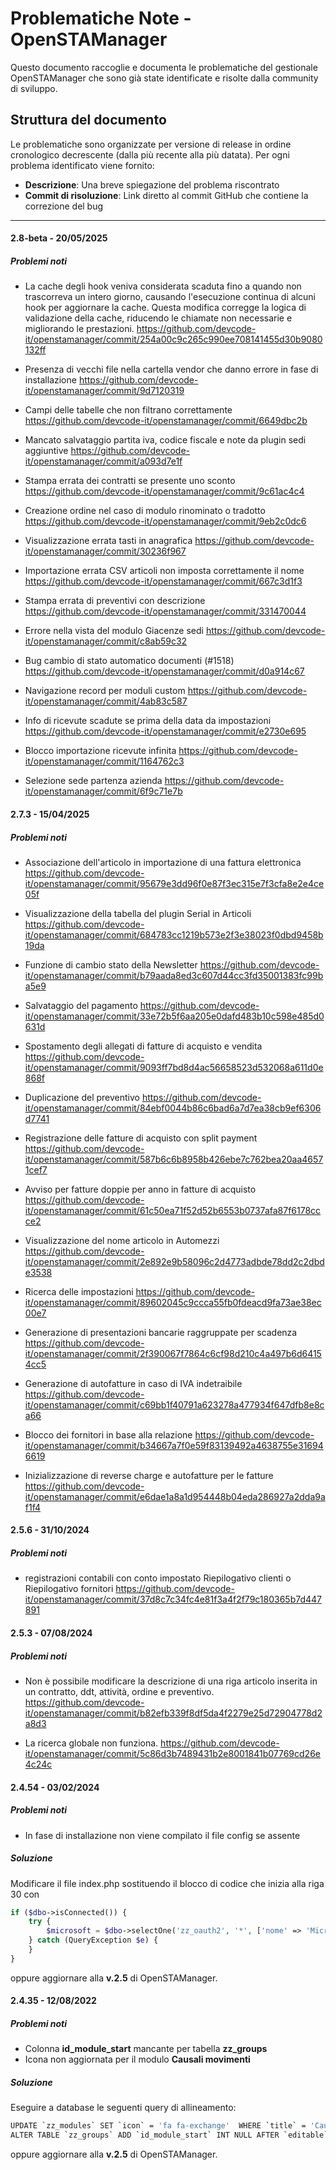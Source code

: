 # Problematiche Note - OpenSTAManager

Questo documento raccoglie e documenta le problematiche del gestionale OpenSTAManager che sono già state identificate e risolte dalla community di sviluppo.

## Struttura del documento

Le problematiche sono organizzate per versione di release in ordine cronologico decrescente (dalla più recente alla più datata). Per ogni problema identificato viene fornito:

- **Descrizione**: Una breve spiegazione del problema riscontrato
- **Commit di risoluzione**: Link diretto al commit GitHub che contiene la correzione del bug

---

#### 2.8-beta - 20/05/2025

##### Problemi noti
- La cache degli hook veniva considerata scaduta fino a quando non trascorreva un intero giorno, causando l'esecuzione continua di alcuni hook per aggiornare la cache. 
Questa modifica corregge la logica di validazione della cache, riducendo le chiamate non necessarie e migliorando le prestazioni.
https://github.com/devcode-it/openstamanager/commit/254a00c9c265c990ee708141455d30b9080132ff

- Presenza di vecchi file nella cartella vendor che danno errore in fase di installazione
https://github.com/devcode-it/openstamanager/commit/9d7120319

- Campi delle tabelle che non filtrano correttamente
https://github.com/devcode-it/openstamanager/commit/6649dbc2b

- Mancato salvataggio partita iva, codice fiscale e note da plugin sedi aggiuntive
https://github.com/devcode-it/openstamanager/commit/a093d7e1f

- Stampa errata dei contratti se presente uno sconto
https://github.com/devcode-it/openstamanager/commit/9c61ac4c4

- Creazione ordine nel caso di modulo rinominato o tradotto
https://github.com/devcode-it/openstamanager/commit/9eb2c0dc6

- Visualizzazione errata tasti in anagrafica
https://github.com/devcode-it/openstamanager/commit/30236f967

- Importazione errata CSV articoli non imposta correttamente il nome
https://github.com/devcode-it/openstamanager/commit/667c3d1f3

- Stampa errata di preventivi con descrizione
https://github.com/devcode-it/openstamanager/commit/331470044

- Errore nella vista del modulo Giacenze sedi
https://github.com/devcode-it/openstamanager/commit/c8ab59c32

- Bug cambio di stato automatico documenti (#1518)
https://github.com/devcode-it/openstamanager/commit/d0a914c67

- Navigazione record per moduli custom
https://github.com/devcode-it/openstamanager/commit/4ab83c587

- Info di ricevute scadute se prima della data da impostazioni
https://github.com/devcode-it/openstamanager/commit/e2730e695

- Blocco importazione ricevute infinita
https://github.com/devcode-it/openstamanager/commit/1164762c3

- Selezione sede partenza azienda
https://github.com/devcode-it/openstamanager/commit/6f9c71e7b

#### 2.7.3 - 15/04/2025

##### Problemi noti
- Associazione dell'articolo in importazione di una fattura elettronica
https://github.com/devcode-it/openstamanager/commit/95679e3dd96f0e87f3ec315e7f3cfa8e2e4ce05f

- Visualizzazione della tabella del plugin Serial in Articoli
https://github.com/devcode-it/openstamanager/commit/684783cc1219b573e2f3e38023f0dbd9458b19da

- Funzione di cambio stato della Newsletter
https://github.com/devcode-it/openstamanager/commit/b79aada8ed3c607d44cc3fd35001383fc99ba5e9

- Salvataggio del pagamento
https://github.com/devcode-it/openstamanager/commit/33e72b5f6aa205e0dafd483b10c598e485d0631d

- Spostamento degli allegati di fatture di acquisto e vendita
https://github.com/devcode-it/openstamanager/commit/9093ff7bd8d4ac56658523d532068a611d0e868f

- Duplicazione del preventivo
https://github.com/devcode-it/openstamanager/commit/84ebf0044b86c6bad6a7d7ea38cb9ef6306d7741

- Registrazione delle fatture di acquisto con split payment
https://github.com/devcode-it/openstamanager/commit/587b6c6b8958b426ebe7c762bea20aa46571cef7

- Avviso per fatture doppie per anno in fatture di acquisto
https://github.com/devcode-it/openstamanager/commit/61c50ea71f52d52b6553b0737afa87f6178ccce2

- Visualizzazione del nome articolo in Automezzi
https://github.com/devcode-it/openstamanager/commit/2e892e9b58096c2d4773adbde78dd2c2dbde3538

- Ricerca delle impostazioni
https://github.com/devcode-it/openstamanager/commit/89602045c9ccca55fb0fdeacd9fa73ae38ec00e7

- Generazione di presentazioni bancarie raggruppate per scadenza
https://github.com/devcode-it/openstamanager/commit/2f390067f7864c6cf98d210c4a497b6d64154cc5

- Generazione di autofatture in caso di IVA indetraibile
https://github.com/devcode-it/openstamanager/commit/c69bb1f40791a623278a477934f647dfb8e8ca66

- Blocco dei fornitori in base alla relazione
https://github.com/devcode-it/openstamanager/commit/b34667a7f0e59f83139492a4638755e316946619

- Inizializzazione di reverse charge e autofatture per le fatture
https://github.com/devcode-it/openstamanager/commit/e6dae1a8a1d954448b04eda286927a2dda9af1f4

#### 2.5.6 - 31/10/2024

##### Problemi noti
- registrazioni contabili con conto impostato Riepilogativo clienti o Riepilogativo fornitori
https://github.com/devcode-it/openstamanager/commit/37d8c7c34fc4e81f3a4f2f79c180365b7d447891


#### 2.5.3 - 07/08/2024

##### Problemi noti
- Non è possibile modificare la descrizione di una riga articolo inserita in un contratto, ddt, attività, ordine e preventivo.
https://github.com/devcode-it/openstamanager/commit/b82efb339f8df5da4f2279e25d72904778d2a8d3


- La ricerca globale non funziona.
https://github.com/devcode-it/openstamanager/commit/5c86d3b7489431b2e8001841b07769cd26e4c24c


#### 2.4.54 - 03/02/2024

##### Problemi noti
- In fase di installazione non viene compilato il file config se assente

##### Soluzione
Modificare il file index.php sostituendo il blocco di codice che inizia alla riga 30 con

```php
if ($dbo->isConnected()) {
    try {
        $microsoft = $dbo->selectOne('zz_oauth2', '*', ['nome' => 'Microsoft', 'enabled' => 1, 'is_login' => 1]);
    } catch (QueryException $e) {
    }
}
```
oppure aggiornare alla **v.2.5** di OpenSTAManager.

#### 2.4.35 - 12/08/2022

##### Problemi noti
- Colonna **id_module_start** mancante per tabella **zz_groups**
- Icona non aggiornata per il modulo **Causali movimenti**

##### Soluzione
Eseguire a database le seguenti query di allineamento:
```bash
UPDATE `zz_modules` SET `icon` = 'fa fa-exchange'  WHERE `title` = 'Causali movimenti';
ALTER TABLE `zz_groups` ADD `id_module_start` INT NULL AFTER `editable`;
```

oppure aggiornare alla **v.2.5** di OpenSTAManager.
